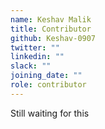 ```yaml
---
name: Keshav Malik
title: Contributor
github: Keshav-0907
twitter: ""
linkedin: ""
slack: ""
joining_date: ""
role: contributor
---
```


Still waiting for this

